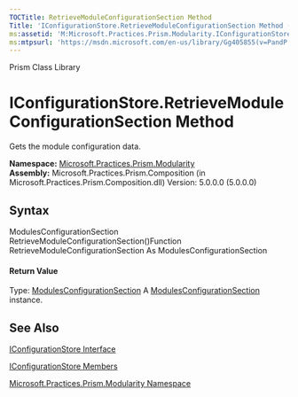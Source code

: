 ```yaml
---
TOCTitle: RetrieveModuleConfigurationSection Method
Title: 'IConfigurationStore.RetrieveModuleConfigurationSection Method (Microsoft.Practices.Prism.Modularity)'
ms:assetid: 'M:Microsoft.Practices.Prism.Modularity.IConfigurationStore.RetrieveModuleConfigurationSection'
ms:mtpsurl: 'https://msdn.microsoft.com/en-us/library/Gg405855(v=PandP.50)'
---
```


Prism Class Library

IConfigurationStore.RetrieveModuleConfigurationSection Method
=================================================================

Gets the module configuration data.

**Namespace:** [Microsoft.Practices.Prism.Modularity](https://msdn.microsoft.com/n:microsoft.practices.prism.modularity)
**Assembly:** Microsoft.Practices.Prism.Composition (in Microsoft.Practices.Prism.Composition.dll) Version: 5.0.0.0 (5.0.0.0)

## Syntax


<span id="syntaxToggle"></span>ModulesConfigurationSection RetrieveModuleConfigurationSection()Function RetrieveModuleConfigurationSection As ModulesConfigurationSection
#### Return Value

Type: [ModulesConfigurationSection](https://msdn.microsoft.com/t:microsoft.practices.prism.modularity.modulesconfigurationsection)
A [ModulesConfigurationSection](https://msdn.microsoft.com/t:microsoft.practices.prism.modularity.modulesconfigurationsection) instance.

See Also
--------


[IConfigurationStore Interface](https://msdn.microsoft.com/t:microsoft.practices.prism.modularity.iconfigurationstore)

[IConfigurationStore Members](https://msdn.microsoft.com/allmembers.t:microsoft.practices.prism.modularity.iconfigurationstore)

[Microsoft.Practices.Prism.Modularity Namespace](https://msdn.microsoft.com/n:microsoft.practices.prism.modularity)
